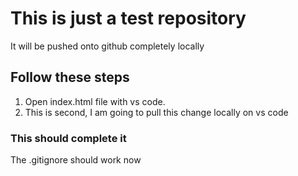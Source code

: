# This is just a test repository

It will be pushed onto github completely locally

## Follow these steps

1. Open index.html file with vs code.
2. This is second, I am going to pull this change locally on vs code

### This should complete it
The .gitignore should work now
